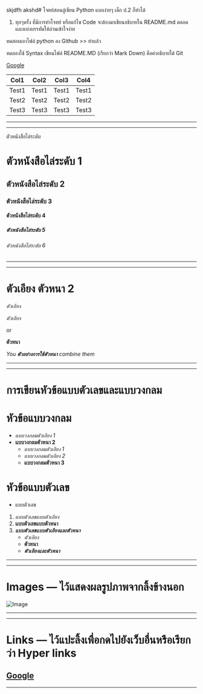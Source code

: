 skjdfh akshd# โจทย์สอนอู๋เขียน Python แบบง่ายๆ เด็ก ป.2 ก็ทำได้

1. ทุกๆครั้ง ที่มีการทำโจทย์ หรือแก้ไข Code จะต้องมาเขียนอธิบายใน README.md ตลอด และแบ่งบรรทัดให้อ่านเข้าใจง่าย

ทดสอบเอาไฟล์ python ลง Github >> ทำแล้ว

ทดลองใช้ Syntax เขียนไฟล์ README.MD (เรียกว่า Mark Down) คือคำอธิบายใต้ Git

[Google](www.google.com)

Col1  | Col2  |  Col3 | Col4
----- | ----- | ----- | ----- |
Test1 | Test1 | Test1 | Test1 |
Test2 | Test2 | Test2 | Test2 |
Test3 | Test3 | Test3 | Test3 |

-------------------------------
-------------------------------



ตัวหนังสือไล่ระดับ
#  ตัวหนังสือไล่ระดับ 1
## ตัวหนังสือไล่ระดับ 2
### ตัวหนังสือไล่ระดับ 3
#### ตัวหนังสือไล่ระดับ 4
##### ตัวหนังสือไล่ระดับ 5
###### ตัวหนังสือไล่ระดับ 6


-------------------------------
-------------------------------


# ตัวเอียง ตัวหนา 2

*ตัวเอียง*

_ตัวเอียง_

or

**ตัวหนา**


*You **ตัวอย่างการใช้ตัวหนา** combine them*


--------------------------------
--------------------------------


# การเขียนหัวข้อแบบตัวเลขและแบบวงกลม 

# หัวข้อแบบวงกลม    
* *แบบวงกลมตัวเอียง 1* 
* **แบบวงกลมตัวหนา 2** 
  * *แบบวงกลมตัวเอียง 1*
  * _แบบวงกลมตัวเอียง 2_
  * **แบบวงกลมตัวหนา 3**

# หัวข้อแบบตัวเลข

* แบบตัวเลข
1. *แบบตัวเลขแบบตัวเอียง*
2. **แบบตัวเลขแบบตัวหนา**
3. **_แบบตัวเลขแบบตัวเอียงและตัวหนา_**
   * _ตัวเอียง_ 
   * **ตัวหนา**
   * **_ตัวเอียงและตัวหนา_**
----------------------------------
----------------------------------

# Images — ไว้แสดงผลรูปภาพจากลิ้งข้างนอก

![Image](https://images.unsplash.com/photo-1501780392773-287d506245a5?auto=format&fit=crop&w=1950&q=80&ixid=dW5zcGxhc2guY29tOzs7Ozs%3D)

----------------------------------
----------------------------------

# Links — ไว้แปะลิ้งเพื่อกดไปยังเว็บอื่นหรือเรียกว่า Hyper links

[Google](www.google.com)
----------------------------------
----------------------------------

